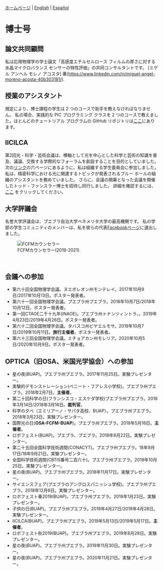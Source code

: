 [ホームページ](indexjp.md) \| [English](phd.md) \| [Español](phdesp.md)

# 博士号

## 論文共同顧問

私は応用物理学の学士論文「高感度エチルセルロース フィルムの厚さに対する水晶マイクロバランス センサーの特性評価」の共同コンサルタントです。 [ミゲル アンヘル モレノ アコスタ] 著(https://www.linkedin.com/in/miguel-angel-moreno-acosta-40b303181/).

## 授業のアシスタント

規定により、博士課程の学生は 2 つのコースで助手を教えなければなりません。 私の場合、実践的な PIC プログラミング クラスを 2 つのコースで教えました。ほとんどのチュートリアル プログラムの GitHub リポジトリは[ここ](https://github.com/DavidSA06/Assembly)にあります。

## IICILCA

第2回光・科学・芸術会議は、横軸として光を中心とした科学と芸術の知識を普及、議論、交換する学際的なフォーラムを創設することを目的としていました。 次の[リンク](https://docplayer.es/140187627-Ii-cilca-segundo-congreso-internacional-luz-ciencia-arte.html)の六ページにあるように、私は組織する学生委員会に参加しました。私は、精密科学における光に関連するトピックが発表されるブルー ホールの組織のアシスタントを務めていました。 さらに、会議の開幕となった会議を開催したトッド・ファンスラー博士を招待し同行しました。
詳細を確認するには、[ここ](osaesp.md/#IICILCA) をクリックしてください。

## 大学評議会

名誉大学評議会は、プエブラ自治大学ベネメリタ大学の最高機関です。 私の学部の学生コミュニティのメンバーは、私を彼らの代表[Facebookページ](https://www.facebook.com/Consejeros-Universitarios-David-Silva-y-Antonio-Libreros-832274403806471)に選出しました。

<figure>
  <img
  src="https://imgur.com/D1Dsi2p.jpg"
  alt="FCFMカウンセラー">
  <figcaption>FCFMカウンセラー(2019-2021).
  </figcaption>
</figure>
<br/>

## 会議への参加

- 第六十回全国物理学会議。ヌエボレオン州モンテレイ。2017年10月9日/2017年10月13日。ポスター発表者。
- 第六十一回全国物理学会議。プエブラ州プエブラ。2018年10月7日/2018年10月12日。ポスター発表者。
- 第一回CTAOE二千十九年(INAOE)。プエブラ州トナンツィントラ、。2019年4月23日/2019年4月26日。ポスター発表者。
- 第六十二回全国物理学会議。タバスコ州ビヤエルモサ。2019年10月7日/2019年10月11日。**旅行主催者**。ポスター発表者。
- 第六十三回全国物理学会議。ミチョアカン州モレリア。2020年10月5日/2020年10月9日。ポスター発表者。

## OPTICA（旧OSA、米国光学協会）への参加

- 星の夜(BUAP)。プエブラ州プエブラ。2017年11月25日。実験プレゼンター。
- 実験的デモンストレーション(ベニート・フアレス小学校)。プエブラ州プエブラ。2018年2月7日。**主催者**。
- 第二十回科学の日(フランシスコ・エスケダ学校)プエブラ州プエブラ。2018年3月14日/2018年3月16日。**裁判官**。
- 科学の夕べ（エミリアーノ・サパタ高校、BUAP）。プエブラ州プエブラ。2018年3月23日。実験プレゼンター。
- 国際光の日(**OSA-FCFM-BUAP**)。プエブラ州プエブラ。2018年5月16日。**主催者**。
- ロボフェスト(BUAP)。プエブラ、プエブラ。2018年8月22日。実験プレゼンター。
- 第二十五回全国科学技術週間(CONACYT)。プエブラ州プエブラ。18年9月17日/18年9月21日。実験プレゼンター。
- 全国科学技術週間(CBTIS番号二百六十)。プエブラ州プエブラ。2018年10月25日。実験プレゼンター。
- 星の夜(BUAP)。プエブラ州プエブラ。2018年11月17日。実験プレゼンター。
- サイエンスフェア(プエブラのアングロスパニッシュ学校)。プエブラ州プエブラ。2018年12月6日。実験プレゼンター。
- ロボフェスト春2019(BUAP)。プエブラ州プエブラ。2019年1月23日。実験プレゼンター。
- 子供の日(BUAP)。プエブラ州プエブラ。2019年4月27日/2019年4月28日。実験プレゼンター。
- IICILCA(BUAP)。プエブラ州プエブラ。2019年5月13日/2019年5月17日。**主催者**。
- ロボフェスト秋2019(BUAP)。プエブラ州プエブラ。2019年8月28日。実験プレゼンター。
- 星の夜(BUAP)。プエブラ州プエブラ。2019年11月30日。実験プレゼンター。
- 星の夜(BUAP)。プエブラ州プエブラ。2020年11月21日。実験プレゼンター。
